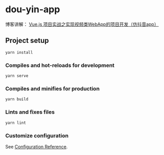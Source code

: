 # dou-yin-app

博客讲解：
[Vue.js 项目实战之实现视频类WebApp的项目开发（仿抖音app）](https://blog.csdn.net/XH_jing/article/details/116129213) 

## Project setup
```
yarn install
```

### Compiles and hot-reloads for development
```
yarn serve
```

### Compiles and minifies for production
```
yarn build
```

### Lints and fixes files
```
yarn lint
```

### Customize configuration
See [Configuration Reference](https://cli.vuejs.org/config/).
